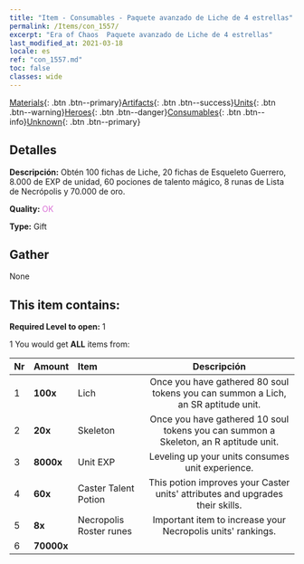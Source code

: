 ```yaml
---
title: "Item - Consumables - Paquete avanzado de Liche de 4 estrellas"
permalink: /Items/con_1557/
excerpt: "Era of Chaos  Paquete avanzado de Liche de 4 estrellas"
last_modified_at: 2021-03-18
locale: es
ref: "con_1557.md"
toc: false
classes: wide
---
```

 [Materials](/es/Items/){: .btn .btn--primary}[Artifacts](/es/Items/Artifacts/){: .btn .btn--success}[Units](/es/Items/Units/){: .btn .btn--warning}[Heroes](/es/Items/Heroes/){: .btn .btn--danger}[Consumables](/es/Items/Consumables/){: .btn .btn--info}[Unknown](/es/Items/Unknown/){: .btn .btn--primary}

## Detalles
 **Descripción:** Obtén 100 fichas de Liche, 20 fichas de Esqueleto Guerrero, 8.000 de EXP de unidad, 60 pociones de talento mágico, 8 runas de Lista de Necrópolis y 70.000 de oro.

 **Quality:** <span style="color: #DA70D6">OK</span>

 **Type:** Gift

## Gather

  None

## This item contains:

 **Required Level to open:** 1

 1 You would get **ALL** items  from:

  | Nr | Amount |     Item    | Descripción |
  |:---|:-------|:------------|:-----------:|
  | 1 |  **100x** | Lich | Once you have gathered 80 soul tokens you can summon a Lich, an SR aptitude unit.  | 
  | 2 |  **20x** | Skeleton | Once you have gathered 10 soul tokens you can summon a Skeleton, an R aptitude unit.  | 
  | 3 |  **8000x** | Unit EXP | Leveling up your units consumes unit experience.  | 
  | 4 |  **60x** | Caster Talent Potion | This potion improves your Caster units' attributes and upgrades their skills.  | 
  | 5 |  **8x** | Necropolis Roster runes | Important item to increase your Necropolis units' rankings.  | 
  | 6 |  **70000x** | <i class="fas fa-coins"/> |  | 
